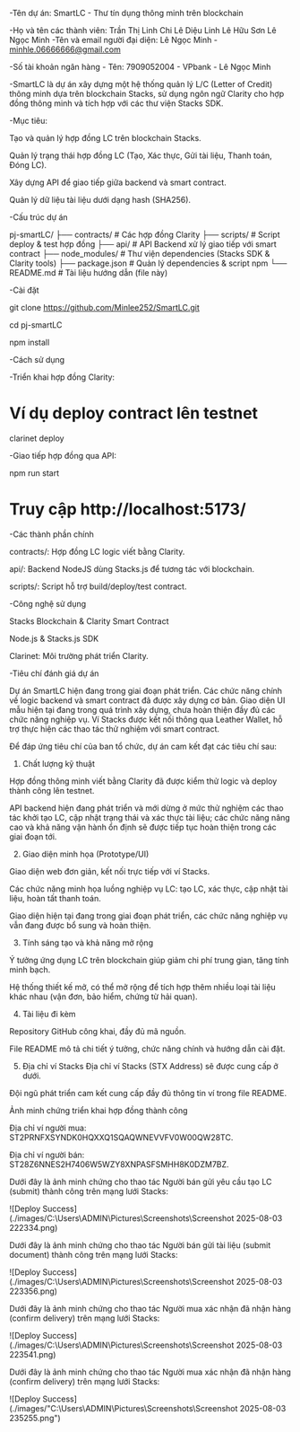 
-Tên dự án: SmartLC - Thư tín dụng thông minh trên blockchain

-Họ và tên các thành viên:
Trần Thị Linh Chi 
Lê Diệu Linh
Lê Hữu Sơn
Lê Ngọc Minh
-Tên và email người đại diện: Lê Ngọc Minh - minhle.06666666@gmail.com

-Số tài khoản ngân hàng - Tên: 7909052004 - VPbank - Lê Ngọc Minh

-SmartLC là dự án xây dựng một hệ thống quản lý L/C (Letter of Credit) thông minh dựa trên blockchain Stacks, sử dụng ngôn ngữ Clarity cho hợp đồng thông minh và tích hợp với các thư viện Stacks SDK.

-Mục tiêu:

Tạo và quản lý hợp đồng LC trên blockchain Stacks.

Quản lý trạng thái hợp đồng LC (Tạo, Xác thực, Gửi tài liệu, Thanh toán, Đóng LC).

Xây dựng API để giao tiếp giữa backend và smart contract.

Quản lý dữ liệu tài liệu dưới dạng hash (SHA256).

-Cấu trúc dự án

pj-smartLC/
├── contracts/              # Các hợp đồng Clarity
├── scripts/                # Script deploy & test hợp đồng
├── api/                    # API Backend xử lý giao tiếp với smart contract
├── node_modules/           # Thư viện dependencies (Stacks SDK & Clarity tools)
├── package.json            # Quản lý dependencies & script npm
└── README.md               # Tài liệu hướng dẫn (file này)

-Cài đặt

git clone https://github.com/Minlee252/SmartLC.git

cd pj-smartLC

npm install

-Cách sử dụng

-Triển khai hợp đồng Clarity:

# Ví dụ deploy contract lên testnet

clarinet deploy

-Giao tiếp hợp đồng qua API:

npm run start

# Truy cập http://localhost:5173/

-Các thành phần chính

contracts/: Hợp đồng LC logic viết bằng Clarity.

api/: Backend NodeJS dùng Stacks.js để tương tác với blockchain.

scripts/: Script hỗ trợ build/deploy/test contract.

-Công nghệ sử dụng

Stacks Blockchain & Clarity Smart Contract

Node.js & Stacks.js SDK

Clarinet: Môi trường phát triển Clarity.

-Tiêu chí đánh giá dự án

Dự án SmartLC hiện đang trong giai đoạn phát triển. Các chức năng chính về logic backend và smart contract đã được xây dựng cơ bản. Giao diện UI mẫu hiện tại đang trong quá trình xây dựng, chưa hoàn thiện đầy đủ các chức năng nghiệp vụ. Ví Stacks được kết nối thông qua Leather Wallet, hỗ trợ thực hiện các thao tác thử nghiệm với smart contract.

Để đáp ứng tiêu chí của ban tổ chức, dự án cam kết đạt các tiêu chí sau:

1. Chất lượng kỹ thuật

Hợp đồng thông minh viết bằng Clarity đã được kiểm thử logic và deploy thành công lên testnet.

API backend hiện đang phát triển và mới dừng ở mức thử nghiệm các thao tác khởi tạo LC, cập nhật trạng thái và xác 
thực tài liệu; các chức năng nâng cao và khả năng vận hành ổn định sẽ được tiếp tục hoàn thiện trong các giai đoạn tới.

2. Giao diện minh họa (Prototype/UI)

Giao diện web đơn giản, kết nối trực tiếp với ví Stacks.

Các chức năng minh họa luồng nghiệp vụ LC: tạo LC, xác thực, cập nhật tài liệu, hoàn tất thanh toán.

Giao diện hiện tại đang trong giai đoạn phát triển, các chức năng nghiệp vụ vẫn đang được bổ sung và hoàn thiện.

3. Tính sáng tạo và khả năng mở rộng

Ý tưởng ứng dụng LC trên blockchain giúp giảm chi phí trung gian, tăng tính minh bạch.

Hệ thống thiết kế mở, có thể mở rộng để tích hợp thêm nhiều loại tài liệu khác nhau (vận đơn, bảo hiểm, chứng từ hải quan).

4. Tài liệu đi kèm

Repository GitHub công khai, đầy đủ mã nguồn.

File README mô tả chi tiết ý tưởng, chức năng chính và hướng dẫn cài đặt.

5. Địa chỉ ví Stacks
Địa chỉ ví Stacks (STX Address) sẽ được cung cấp ở dưới.

Đội ngũ phát triển cam kết cung cấp đầy đủ thông tin ví trong file README.

Ảnh minh chứng triển khai hợp đồng thành công

Địa chỉ ví người mua: ST2PRNFXSYNDK0HQXXQ1SQAQWNEVVFV0W00QW28TC.

Địa chỉ ví người bán: ST28Z6NNES2H7406W5WZY8XNPASFSMHH8K0DZM7BZ.

Dưới đây là ảnh minh chứng cho thao tác Người bán gửi yêu cầu tạo LC (submit) thành công trên mạng lưới Stacks:

![Deploy Success](./images/C:\Users\ADMIN\Pictures\Screenshots\Screenshot 2025-08-03 222334.png)

Dưới đây là ảnh minh chứng cho thao tác Người bán gửi tài liệu (submit document) thành công trên mạng lưới Stacks:

![Deploy Success](./images/C:\Users\ADMIN\Pictures\Screenshots\Screenshot 2025-08-03 223356.png)

Dưới đây là ảnh minh chứng cho thao tác Người mua xác nhận đã nhận hàng (confirm delivery) trên mạng lưới Stacks:

![Deploy Success](./images/C:\Users\ADMIN\Pictures\Screenshots\Screenshot 2025-08-03 223541.png)

Dưới đây là ảnh minh chứng cho thao tác Người mua xác nhận đã nhận hàng (confirm delivery) trên mạng lưới Stacks:

![Deploy Success](./images/"C:\Users\ADMIN\Pictures\Screenshots\Screenshot 2025-08-03 235255.png")
